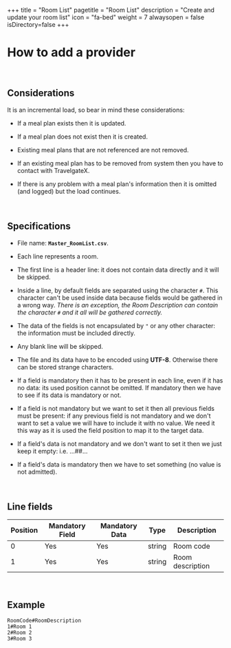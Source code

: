 +++
title = "Room List"
pagetitle = "Room List"
description = "Create and update your room list"
icon = "fa-bed"
weight = 7
alwaysopen = false
isDirectory=false
+++


# How to add a provider

</br>

## Considerations
  
It is an incremental load, so bear in mind these considerations:
    
* If a meal plan exists then it is updated.

* If a meal plan does not exist then it is created.

* Existing meal plans that are not referenced are not removed.

* If an existing meal plan has to be removed from system then you have to contact with TravelgateX.

* If there is any problem with a meal plan's information then it is omitted (and logged) but the load continues.

</br>

## Specifications
  
* File name: **`Master_RoomList.csv`**.

* Each line represents a room.

* The first line is a header line: it does not contain data directly and it will be skipped.

* Inside a line, by default fields are separated using the character `#`. This character can't be used inside data because fields would be gathered in a wrong way. *There is an exception, the Room Description can contain the character `#` and it all will be gathered correctly.*

* The data of the fields is not encapsulated by `"` or any other character: the information must be included directly.

* Any blank line will be skipped.

* The file and its data have to be encoded using <b>UTF-8</b>. Otherwise there can be stored strange characters.

* If a field is mandatory then it has to be present in each line, even if it has no data: its used position cannot be omitted. If mandatory then we have to see if its data is mandatory or not.

* If a field is not mandatory but we want to set it then all previous fields must be present: if any previous field is not mandatory and we don't want to set a value we will have to include it with no value. We need it this way as it is used the field position to map it to the target data.

* If a field's data is not mandatory and we don't want to set it then we just keep it empty: i.e. ...##...

* If a field's data is mandatory then we have to set something (no value is not admitted). 

</br>

## Line fields
  
| **Position** | **Mandatory Field** | **Mandatory Data**	| **Type** | **Description**|
| -----------  | ------------------- | ------------------ | -------- | ---------------|
| 0     	     | Yes                 |	Yes               | string   | Room code
| 1     	     | Yes                 |	Yes               | string   | Room description

</br>

## Example

~~~
RoomCode#RoomDescription
1#Room 1
2#Room 2
3#Room 3
~~~